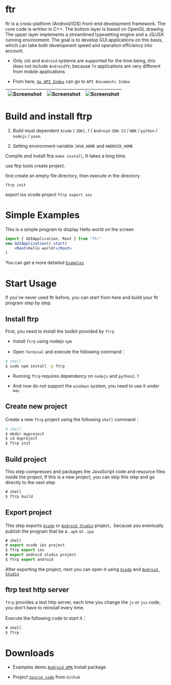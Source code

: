 ftr
===============

ftr is a cross-platform (Android/iOS) front-end development framework. The core code is written in C++. The bottom layer is based on OpenGL drawing. The upper layer implements a streamlined typesetting engine and a JS/JSX running environment. The goal is to develop GUI applications on this basis, which can take both development speed and operation efficiency into account.

* Only `iOS` and `Android` systems are supported for the time being, this does not include `AndroidTV`, because `TV` applications are very different from mobile applications

* From here, [`Go API Index`](http://fasttr.org/doc/) can go to `API Documents Index`

| ![Screenshot](http://fasttr.org/img/0x0ss.jpg) | ![Screenshot](http://fasttr.org/img/0x0ss_3.jpg) | ![Screenshot](http://fasttr.org/img/0x0ss_4.jpg) |
|--|--|--|


Build and install ftrp
===============

1. Build must dependent `Xcode` / `JDK1.7` / `Android-SDK-23` / `NDK` / `python` / `nodejs` / `yasm`.

2. Setting environment variable `JAVA_HOME` and `ANDROID_HOME`

Compile and install ftrp `make install`, It takes a long time.

use ftrp tools create project.

first create an empty file directory, then execute in the directory

`ftrp init`

export ios xcode project `ftrp export ios`


# Simple Examples

This is a simple program to display Hello world on the screen

```jsx
import { GUIApplication, Root } from 'ftr'
new GUIApplication().start(
	<Root>hello world!</Root>
)
```

You can get a more detailed [`Examples`]

# Start Usage

If you've never used ftr before, you can start from here and build your ftr program step by step.

## Install ftrp

First, you need to install the toolkit provided by `ftrp`

* Install `ftrp` using nodejs `npm` 

* Open `Terminal` and execute the following command：

```sh
# shell
$ sudo npm install -g ftrp

```
	
* Running `ftrp` requires dependency on `nodejs` and `python2.7`

* And now do not support the `windows` system, you need to use it under `mac`

## Create new project

Create a new `ftrp` project using the following `shell` command：

```sh
# shell
$ mkdir myproject
$ cd myproject
$ ftrp init
```

## Build project

This step compresses and packages the JavaScript code and resource files inside the project,
If this is a new project, you can skip this step and go directly to the next step

```js
# shell
$ ftrp build
```

## Export project

This step exports [`Xcode`] or [`Android Studio`] project，because you eventually publish the program that be a `.apk` or `.ipa`

```js
# shell
# export xcode ios project
$ ftrp export ios
# export android studio project
$ ftrp export android
```

After exporting the project, next you can open it using [`Xcode`] and [`Android Studio`]

## ftrp test http server

`ftrp` provides a test http server, each time you change the `js` or `jsx` code, you don't have to reinstall every time.

Execute the following code to start it：

```js
# shell
$ ftrp
```

# Downloads

* Examples demo [`Android APK`] Install package

* Project [`Source code`] from `Github`


[`Examples`]: https://github.com/louis-tru/ftr/tree/master/demo
[`Xcode`]: https://developer.apple.com/library/content/documentation/IDEs/Conceptual/AppDistributionGuide/ConfiguringYourApp/ConfiguringYourApp.html
[`Android Studio`]: https://developer.android.com/studio/projects/create-project.html
[`Android APK`]: https://github.com/louis-tru/ftr/releases/download/v0.1.0/examples-release.apk
[`NPM`]: https://www.npmjs.com/package/ftrp
[`Source code`]: https://github.com/louis-tru/ftr
